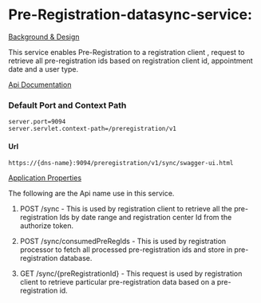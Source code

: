 # Pre-Registration-datasync-service:

[Background & Design](https://github.com/mosip/mosip/blob/SPRINT11_PREREG_TEAM_BRANCH/docs/design/pre-registration/pre-registration-data-sync-service.md)

This service enables Pre-Registration to a registration client , request to retrieve all pre-registration ids based on registration client id, appointment date and a user type.

[Api Documentation](https://github.com/mosip/mosip/wiki/Pre-Registration-Services#datasync-service-external)

### Default Port and Context Path
```
server.port=9094
server.servlet.context-path=/preregistration/v1
```
#### Url 
```https://{dns-name}:9094/preregistration/v1/sync/swagger-ui.html```

[Application Properties](https://github.com/mosip/mosip/blob/master/config/pre-registration-dev.properties)

The following are the Api name use in this service.

1. POST /sync - This is used by registration client to retrieve all the pre-registration Ids by date range and registration center Id from the authorize token.

2. POST /sync/consumedPreRegIds - This is used by registration processor to fetch all processed pre-registration ids and store in 
pre-registration database.
3. GET /sync/{preRegistrationId} - This request is used by registration client to retrieve particular pre-registration data based on a pre-registration id.

